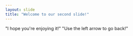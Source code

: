 ```yaml
---
layout: slide
title: "Welcome to our second slide!"
---
```

"I hope you're enjoying it!"
"Use the left arrow to go back!"
